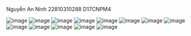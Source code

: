 Nguyễn An Ninh
22810310288
D17CNPM4

![image](https://github.com/user-attachments/assets/543cf58c-a5cc-4208-a34a-26bd569034f4)
![image](https://github.com/user-attachments/assets/18e64d45-bc35-4627-a152-b0f49bb0b835)
![image](https://github.com/user-attachments/assets/f92b1328-00e2-4508-8a8a-a206809e42f7)
![image](https://github.com/user-attachments/assets/d5cb6e72-0127-4bcf-bfaf-53aeecf07cf5)
![image](https://github.com/user-attachments/assets/eaa194b5-9c29-4186-abc4-ec66487ec0b4)
![image](https://github.com/user-attachments/assets/c44815d9-4765-4f63-89e1-410277b4c819)
![image](https://github.com/user-attachments/assets/3f9fe435-264b-4ec6-b441-2f49fa193755)
![image](https://github.com/user-attachments/assets/db2a88d0-459d-4f29-a477-d13470ace68a)
![image](https://github.com/user-attachments/assets/60fac645-8bce-4b36-945d-ce9d677c0e39)
![image](https://github.com/user-attachments/assets/b1a61952-55ed-4214-9b25-538492f17a4d)
![image](https://github.com/user-attachments/assets/d44db36b-2896-4f70-aaec-fda7ad07e485)
![image](https://github.com/user-attachments/assets/21552c39-4c9a-41c2-b427-9978b217122a)
![image](https://github.com/user-attachments/assets/43c8a7ef-583d-406b-bcdb-e5113a742bf0)


